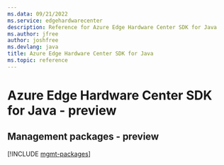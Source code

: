 ```yaml
---
ms.data: 09/21/2022
ms.service: edgehardwarecenter
description: Reference for Azure Edge Hardware Center SDK for Java
ms.author: jfree
author: joshfree
ms.devlang: java
title: Azure Edge Hardware Center SDK for Java
ms.topic: reference
---
```

# Azure Edge Hardware Center SDK for Java - preview

## Management packages - preview
[!INCLUDE [mgmt-packages](edge-hardware-center-mgmt-index.md)]